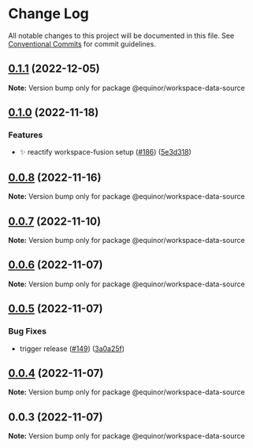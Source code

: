 # Change Log

All notable changes to this project will be documented in this file.
See [Conventional Commits](https://conventionalcommits.org) for commit guidelines.

## [0.1.1](https://github.com/equinor/fusion-workspace/compare/@equinor/workspace-data-source@0.1.0...@equinor/workspace-data-source@0.1.1) (2022-12-05)

**Note:** Version bump only for package @equinor/workspace-data-source

## [0.1.0](https://github.com/equinor/fusion-workspace/compare/@equinor/workspace-data-source@0.0.6...@equinor/workspace-data-source@0.1.0) (2022-11-18)

### Features

-   :sparkles: reactify workspace-fusion setup ([#186](https://github.com/equinor/fusion-workspace/issues/186)) ([5e3d318](https://github.com/equinor/fusion-workspace/commit/5e3d318c8193271fbddeab261ce26e4827eb6321))

## [0.0.8](https://github.com/equinor/fusion-workspace/compare/@equinor/workspace-data-source@0.0.6...@equinor/workspace-data-source@0.0.8) (2022-11-16)

**Note:** Version bump only for package @equinor/workspace-data-source

## [0.0.7](https://github.com/equinor/fusion-workspace/compare/@equinor/workspace-data-source@0.0.6...@equinor/workspace-data-source@0.0.7) (2022-11-10)

**Note:** Version bump only for package @equinor/workspace-data-source

## [0.0.6](https://github.com/equinor/fusion-workspace/compare/@equinor/workspace-data-source@0.0.5...@equinor/workspace-data-source@0.0.6) (2022-11-07)

**Note:** Version bump only for package @equinor/workspace-data-source

## [0.0.5](https://github.com/equinor/fusion-workspace/compare/@equinor/workspace-data-source@0.0.4...@equinor/workspace-data-source@0.0.5) (2022-11-07)

### Bug Fixes

-   trigger release ([#149](https://github.com/equinor/fusion-workspace/issues/149)) ([3a0a25f](https://github.com/equinor/fusion-workspace/commit/3a0a25fc280438dd75dad428e7480eaf6d5328e3))

## [0.0.4](https://github.com/equinor/fusion-workspace/compare/@equinor/workspace-data-source@0.0.3...@equinor/workspace-data-source@0.0.4) (2022-11-07)

**Note:** Version bump only for package @equinor/workspace-data-source

## 0.0.3 (2022-11-07)

**Note:** Version bump only for package @equinor/workspace-data-source
